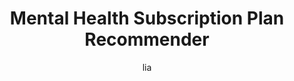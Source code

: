 ---
layout: post
title: "Mental Health Subscription Plan Recommender"
cover: /assets/img/posts/HealthDB.png
category: Database Management
tags: [Python, Machine Learning, Recommender System, SQLite3]

start: September, 2024
end: December, 2024

author: lia
external_link: "https://github.com/LiaW01/2433_DB-FinalProject.git"
excerpt: Database-integrated ML tool for personalized mental health plans based on user data and symptoms.


published: true
toc: false
comments: false
---